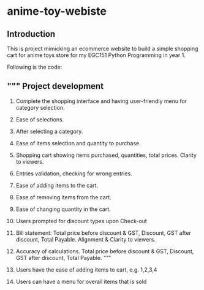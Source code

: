 # anime-toy-webiste

## Introduction
This is project mimicking an ecommerce website to build a simple shopping cart for anime toys store for my EGC151 Python Programming in year 1. 

Following is the code:


"""
Project development
---------------------
1. Complete the shopping interface and having user-friendly menu for category selection.
2. Ease of selections.
3. After selecting a category.
4. Ease of items selection and quantity to purchase.
5. Shopping cart showing items purchased,  quantities, total prices. Clarity to viewers.
6. Entries validation, checking for wrong entries.
7. Ease of adding items to the cart.
8. Ease of removing items from the cart.
9. Ease of changing quantity in the cart.
10. Users prompted for discount types upon Check-out
11. Bill statement: Total price before discount & GST, Discount, GST after discount, Total Payable. Alignment & Clarity to viewers.  
12. Accuracy of calculations. Total price before discount & GST, Discount, GST after discount, Total Payable.
"""
1. Users have the ease of adding items to cart, e.g. 1,2,3,4
 
2. Users can have a menu for overall items that is sold

